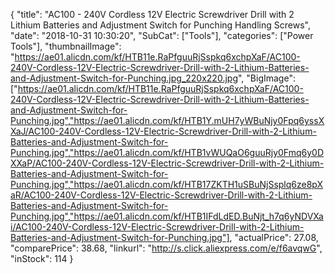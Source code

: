 {
	"title": "AC100 - 240V Cordless 12V Electric Screwdriver Drill with 2 Lithium Batteries and Adjustment Switch for Punching Handling Screws",
	"date": "2018-10-31 10:30:20",
	"SubCat": ["Tools"],
	"categories": ["Power Tools"],
	"thumbnailImage": "https://ae01.alicdn.com/kf/HTB11e.RaPfguuRjSspkq6xchpXaF/AC100-240V-Cordless-12V-Electric-Screwdriver-Drill-with-2-Lithium-Batteries-and-Adjustment-Switch-for-Punching.jpg_220x220.jpg",
	"BigImage": ["https://ae01.alicdn.com/kf/HTB11e.RaPfguuRjSspkq6xchpXaF/AC100-240V-Cordless-12V-Electric-Screwdriver-Drill-with-2-Lithium-Batteries-and-Adjustment-Switch-for-Punching.jpg","https://ae01.alicdn.com/kf/HTB1Y.mUH7yWBuNjy0Fpq6yssXXaJ/AC100-240V-Cordless-12V-Electric-Screwdriver-Drill-with-2-Lithium-Batteries-and-Adjustment-Switch-for-Punching.jpg","https://ae01.alicdn.com/kf/HTB1vWUQaO6guuRjy0Fmq6y0DXXaP/AC100-240V-Cordless-12V-Electric-Screwdriver-Drill-with-2-Lithium-Batteries-and-Adjustment-Switch-for-Punching.jpg","https://ae01.alicdn.com/kf/HTB17ZKTH1uSBuNjSsplq6ze8pXaR/AC100-240V-Cordless-12V-Electric-Screwdriver-Drill-with-2-Lithium-Batteries-and-Adjustment-Switch-for-Punching.jpg","https://ae01.alicdn.com/kf/HTB1IFdLdED.BuNjt_h7q6yNDVXai/AC100-240V-Cordless-12V-Electric-Screwdriver-Drill-with-2-Lithium-Batteries-and-Adjustment-Switch-for-Punching.jpg"],
	"actualPrice": 27.08,
	"comparePrice": 38.68,
	"linkurl": "http://s.click.aliexpress.com/e/f6avqwG",
	"inStock": 114
}
